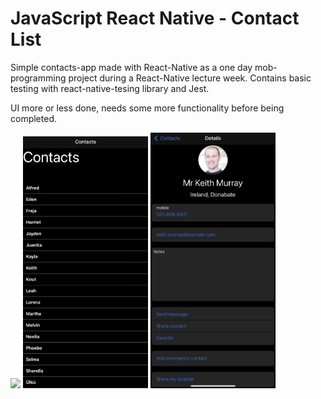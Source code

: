 # JavaScript React Native - Contact List

Simple contacts-app made with React-Native as a one day mob-programming project during a React-Native lecture week. Contains basic testing with react-native-tesing library and Jest.

UI more or less done, needs some more functionality before being completed.


<img src="./assets/screenshots/gif.gif" width="200"/>

<img src="./assets/screenshots/img.png" width="200"/>

<img src="./assets/screenshots/img2.png" width="200"/>

